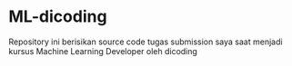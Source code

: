 # ML-dicoding
Repository ini berisikan source code tugas submission saya saat menjadi kursus Machine Learning Developer oleh dicoding 
